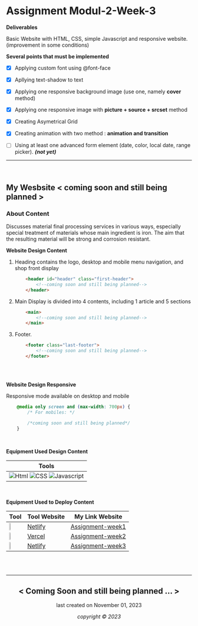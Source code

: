 
# Assignment Modul-2-Week-3

**Deliverables**

Basic Website with HTML, CSS, simple Javascript and responsive website. 
(improvement in some conditions)

**Several points that must be implemented**

- [x] Applying custom font using @font-face
- [x] Apllying text-shadow to text
- [x] Applying one responsive background image (use one, namely <b>cover</b> method)
- [x] Applying one responsive image with <b>picture + source + srcset</b> method
- [x] Creating Asymetrical Grid
- [x] Creating animation with two method : <b>animation and transition</b>
- [ ] Using at least one advanced form element (date, color, local date, range picker). <b style="font-style:italic;">(not yet)</b>




---
</br>

## My Wesbsite < coming soon and still being planned >

### About Content

Discusses material final processing services in various ways, especially special treatment of materials whose main ingredient is iron. The aim that the resulting material will be strong and corrosion resistant.

**Website Design Content**

1. Heading contains the logo, desktop and mobile menu navigation, and shop front display
    ```html
        <header id="header" class="first-header">
            <!--coming soon and still being planned-->
        </header>
    ```
2. Main Display is divided into 4 contents, including 1 article and 5 sections
    ```html
        <main>
            <!--coming soon and still being planned-->
        </main>
    ```
3. Footer.
    ```html
        <footer class="last-footer">
            <!--coming soon and still being planned-->
        </footer>
        
    ```
    <br>

**Website Design Responsive**

Responsive mode available on desktop and mobile
```css
    @media only screen and (max-width: 700px) {
        /* For mobiles: */
        
        /*coming soon and still being planned*/
    }

```
<br>

**Equipment Used Design Content**

|      Tools     |
|----------------|
|![Html](https://cdn-icons-png.flaticon.com/128/5968/5968267.png) ![CSS](https://cdn-icons-png.flaticon.com/128/5968/5968242.png) ![Javascript](https://cdn-icons-png.flaticon.com/128/5968/5968292.png) |

<br>

**Equipment Used to Deploy Content**

|       Tool     | Tool Website | My Link Website|
|----------------|--------------|----------------|
|<img width="30%" src="https://pbs.twimg.com/profile_images/1633183038140981248/Mz4bv8Ja_400x400.png">|[Netlify](https:///)|[Assignment-week1](https://delightful-pixie-c253af.netlify.app/)|
|<img width="30%" src="https://logowik.com/content/uploads/images/vercel1868.jpg">|[Vercel](https://vercel.com/)|[Assignment-week2](https://module-1-imanmaris.vercel.app/)|
|<img width="30%" src="https://pbs.twimg.com/profile_images/1633183038140981248/Mz4bv8Ja_400x400.png">|[Netlify](https:///)|[Assignment-week3](https://starlit-clafoutis-b14efb.netlify.app/)|




<br>
<br>

---

<h2 align="center">< Coming Soon and still being planned ... ></h2>

<p align="center">last created on November 01, 2023</p>
<p align="center"><i>copyright &copy; 2023</i></p>


